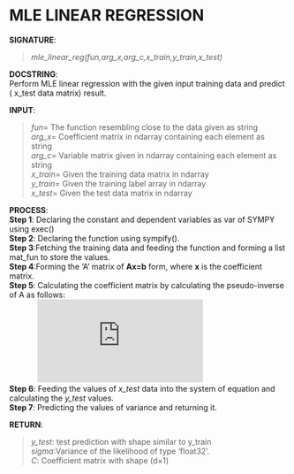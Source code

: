 # MLE LINEAR REGRESSION

**SIGNATURE**: 
>_mle_linear_reg(fun,arg_x,arg_c,x_train,y_train,x_test)_

**DOCSTRING**:  
Perform MLE linear regression with the given input training data and predict ( x_test data matrix) result.  

**INPUT**:  
>*fun*= The function resembling close to the data given as string  
*arg_x*= Coefficient matrix in ndarray containing each element as string  
*arg_c*= Variable matrix given in ndarray containing each element as string  
*x_train*= Given the training data matrix in ndarray  
*y_train*= Given the training label array in ndarray  
*x_test*= Given the test data matrix in ndarray  

**PROCESS**:  
**Step 1**: Declaring the constant and dependent variables as var of SYMPY using exec()  
**Step 2**: Declaring the function using sympify().  
**Step 3**:Fetching the training data and feeding the function and forming a list mat_fun to store the values.  
**Step 4**:Forming the ‘A’ matrix of **Ax=b** form, where **x** is the coefficient matrix.  
**Step 5**: Calculating the coefficient matrix by calculating the pseudo-inverse of A as follows:  
&nbsp;&nbsp;&nbsp;&nbsp;&nbsp;&nbsp;&nbsp;&nbsp;&nbsp;&nbsp;&nbsp;&nbsp;&nbsp;![](http://latex.codecogs.com/gif.latex?%5Ctheta%3D%5Cleft%20%28%20A%5E%7BT%7D%5Cbullet%20A%20%5Cright%20%29%5E%7B-1%7DA%5E%7BT%7D%5Cbullet%20Y)  
**Step 6**: Feeding the values of *x_test* data into the system of equation and calculating the *y_test* values.  
**Step 7**: Predicting the values of variance and returning it.  

**RETURN**:  
>*y_test*: test prediction with shape similar to y_train  
*sigma*:Variance of the likelihood of type ‘float32’.  
*C*: Coefficient matrix with shape (d×1)
